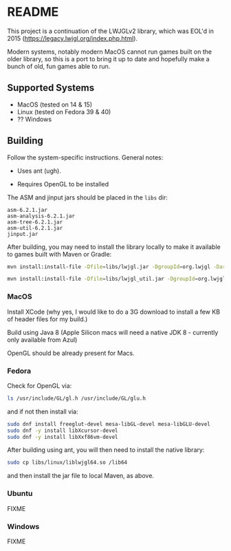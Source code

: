 # README

This project is a continuation of the LWJGLv2 library, which was EOL'd in 2015 (https://legacy.lwjgl.org/index.php.html).
 
Modern systems, notably modern MacOS cannot run games built on the older library, so this is a port to bring it up to date and hopefully make a bunch of old, fun games able to run.

## Supported Systems

* MacOS (tested on 14 & 15)
* Linux (tested on Fedora 39 & 40)
* ?? Windows

## Building

Follow the system-specific instructions. General notes:

* Uses ant (ugh).

* Requires OpenGL to be installed

The ASM and jinput jars should be placed in the `libs` dir:

```
asm-6.2.1.jar
asm-analysis-6.2.1.jar
asm-tree-6.2.1.jar
asm-util-6.2.1.jar
jinput.jar
```

After building, you may need to install the library locally to make it available to games built with Maven or Gradle:

```bash
mvn install:install-file -Dfile=libs/lwjgl.jar -DgroupId=org.lwjgl -DartifactId=lwjgl -Dversion=2.9.4 -Dpackaging=jar

mvn install:install-file -Dfile=libs/lwjgl_util.jar -DgroupId=org.lwjgl -DartifactId=lwjgl-util -Dversion=2.9.4 -Dpackaging=jar
```

### MacOS

Install XCode (why yes, I would like to do a 3G download to install a few KB of header files for my build.)

Build using Java 8 (Apple Silicon macs will need a native JDK 8 - currently only available from Azul)

OpenGL should be already present for Macs.

### Fedora

Check for OpenGL via: 

```bash
ls /usr/include/GL/gl.h /usr/include/GL/glu.h
```

and if not then install via:

```bash
sudo dnf install freeglut-devel mesa-libGL-devel mesa-libGLU-devel
sudo dnf -y install libXcursor-devel
sudo dnf -y install libXxf86vm-devel
```

After building using ant, you will then need to install the native library:

```bash
sudo cp libs/linux/liblwjgl64.so /lib64
```

and then install the jar file to local Maven, as above.

### Ubuntu

FIXME

### Windows

FIXME